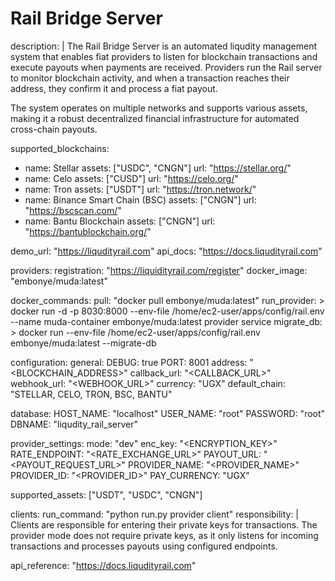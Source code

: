 # Rail Bridge Server

description: |
  The Rail Bridge Server is an automated liqudity management system that enables fiat providers to listen for blockchain transactions and execute payouts 
  when payments are received. Providers run the Rail server to monitor blockchain 
  activity, and when a transaction reaches their address, they confirm it and process 
  a fiat payout.

  The system operates on multiple networks and supports various assets, making it a 
  robust decentralized financial infrastructure for automated cross-chain payouts.

supported_blockchains:
  - name: Stellar
    assets: ["USDC", "CNGN"]
    url: "https://stellar.org/"
  - name: Celo
    assets: ["CUSD"]
    url: "https://celo.org/"
  - name: Tron
    assets: ["USDT"]
    url: "https://tron.network/"
  - name: Binance Smart Chain (BSC)
    assets: ["CNGN"]
    url: "https://bscscan.com/"
  - name: Bantu Blockchain
    assets: ["CNGN"]
    url: "https://bantublockchain.org/"

demo_url: "https://liqudityrail.com"
api_docs: "https://docs.liqudityrail.com"

providers:
  registration: "https://liquidityrail.com/register"
  docker_image: "embonye/muda:latest"

docker_commands:
  pull: "docker pull embonye/muda:latest"
  run_provider: >
    docker run -d -p 8030:8000 --env-file /home/ec2-user/apps/config/rail.env 
    --name muda-container embonye/muda:latest provider service
  migrate_db: >
    docker run --env-file /home/ec2-user/apps/config/rail.env 
    embonye/muda:latest --migrate-db

configuration:
  general:
    DEBUG: true
    PORT: 8001
    address: "<BLOCKCHAIN_ADDRESS>"
    callback_url: "<CALLBACK_URL>"
    webhook_url: "<WEBHOOK_URL>"
    currency: "UGX"
    default_chain: "STELLAR, CELO, TRON, BSC, BANTU"

  database:
    HOST_NAME: "localhost"
    USER_NAME: "root"
    PASSWORD: "root"
    DBNAME: "liqudity_rail_server"

  provider_settings:
    mode: "dev"
    enc_key: "<ENCRYPTION_KEY>"
    RATE_ENDPOINT: "<RATE_EXCHANGE_URL>"
    PAYOUT_URL: "<PAYOUT_REQUEST_URL>"
    PROVIDER_NAME: "<PROVIDER_NAME>"
    PROVIDER_ID: "<PROVIDER_ID>"
    PAY_CURRENCY: "UGX"

  supported_assets: ["USDT", "USDC", "CNGN"]

clients:
  run_command: "python run.py provider client"
  responsibility: |
    Clients are responsible for entering their private keys for transactions. 
    The provider mode does not require private keys, as it only listens for incoming 
    transactions and processes payouts using configured endpoints.

api_reference: "https://docs.liqudityrail.com"
